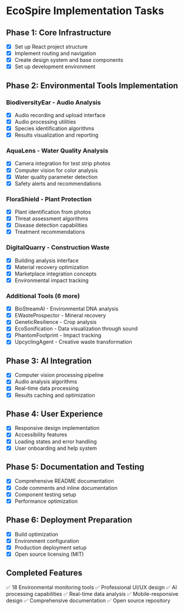 # EcoSpire Implementation Tasks

## Phase 1: Core Infrastructure
- [x] Set up React project structure
- [x] Implement routing and navigation
- [x] Create design system and base components
- [x] Set up development environment

## Phase 2: Environmental Tools Implementation

### BiodiversityEar - Audio Analysis
- [x] Audio recording and upload interface
- [x] Audio processing utilities
- [x] Species identification algorithms
- [x] Results visualization and reporting

### AquaLens - Water Quality Analysis
- [x] Camera integration for test strip photos
- [x] Computer vision for color analysis
- [x] Water quality parameter detection
- [x] Safety alerts and recommendations

### FloraShield - Plant Protection
- [x] Plant identification from photos
- [x] Threat assessment algorithms
- [x] Disease detection capabilities
- [x] Treatment recommendations

### DigitalQuarry - Construction Waste
- [x] Building analysis interface
- [x] Material recovery optimization
- [x] Marketplace integration concepts
- [x] Environmental impact tracking

### Additional Tools (6 more)
- [x] BioStreamAI - Environmental DNA analysis
- [x] EWasteProspector - Mineral recovery
- [x] GeneticResilience - Crop analysis
- [x] EcoSonification - Data visualization through sound
- [x] PhantomFootprint - Impact tracking
- [x] UpcyclingAgent - Creative waste transformation

## Phase 3: AI Integration
- [x] Computer vision processing pipeline
- [x] Audio analysis algorithms
- [x] Real-time data processing
- [x] Results caching and optimization

## Phase 4: User Experience
- [x] Responsive design implementation
- [x] Accessibility features
- [x] Loading states and error handling
- [x] User onboarding and help system

## Phase 5: Documentation and Testing
- [x] Comprehensive README documentation
- [x] Code comments and inline documentation
- [x] Component testing setup
- [x] Performance optimization

## Phase 6: Deployment Preparation
- [x] Build optimization
- [x] Environment configuration
- [x] Production deployment setup
- [x] Open source licensing (MIT)

## Completed Features
✅ 18 Environmental monitoring tools
✅ Professional UI/UX design
✅ AI processing capabilities
✅ Real-time data analysis
✅ Mobile-responsive design
✅ Comprehensive documentation
✅ Open source repository